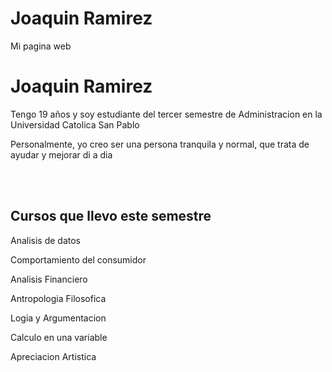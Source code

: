 # Joaquin Ramirez 
Mi pagina web 
</style>
</head>
<body>
  <h1>Joaquin Ramirez</h1>
  <p>Tengo 19 años y soy estudiante del tercer semestre de Administracion en la Universidad Catolica San Pablo</p>
  <p> Personalmente, yo creo ser una persona tranquila y normal, que trata de ayudar y mejorar di a dia </p><br>
  <br><h2> Cursos que llevo este  semestre </h2>
  <p> Analisis de datos </p> 
  <p> Comportamiento del consumidor </p>
  <p> Analisis Financiero </p>
  <p> Antropologia Filosofica</p>
  <p> Logia y Argumentacion </p>
  <p> Calculo en una variable </p>
  <p> Apreciacion Artistica </p>
</body>
</html>
